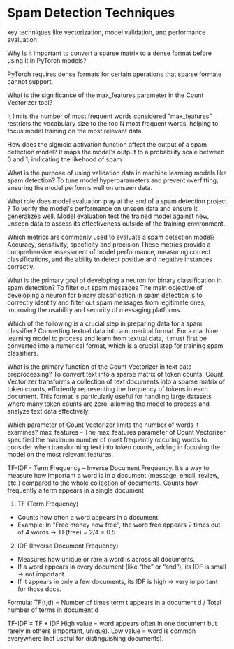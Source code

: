 # Spam Detection Techniques

 key techniques like vectorization, model validation, and performance evaluation

 Why is it important to convert a sparse matrix to a dense format before using it in PyTorch models?

PyTorch requires dense formats for certain operations that sparse formate cannot support.

What is the significance of the max_features parameter in the Count Vectorizer tool?

It limits the number of most frequent words considered
"max_features" restricts the vocabulary size to the top N most frequent words, helping to focus model training on the most relevant data.

How does the sigmoid activation function affect the output of a spam detection model?
It maps the model's output to a probability scale betweeb 0 and 1, indicating the likehood of spam


What is the purpose of using validation data in machine learning models like spam detection?
To tune model hyperparameters and prevent overfitting, ensuring the model performs well on unseen data.

What role does model evaluation play at the end of a spam detection project ?
To verify the model's performance on unseen data and ensure it generalizes well.
Model evaluation test the trained model against new, unseen data to assess its effectiveness outside of the training environment.

Which metrics are commonly used to evaluate a spam detection model?
Accuracy, sensitivity, specficity and precision
These metrics provide a comprehensive assessment of model performance, measuring correct classifications, and the ability to
detect positive and negative instances correctly.



What is the primary goal of developing a neuron for binary classification in spam detection?
To filter out spam messages
The main objective of developing a neuron for binary classification in spam detection is to correctly identify and filter out spam messages
from legitimate ones, improving the usability and security of messaging platforms.


Which of the following is a crucial step in preparing data for a spam classifier?
Converting textual data into a numerical format.
For a machine learning model to process and learn from textual data, it must first be converted into a numerical format, which is a crucial step for training spam classifiers.

What is the primary function of the Count Vectorizer in text data preprocessing?
To convert text into a sparse matrix of token counts.
Count Vectorizer transforms a collection of text documents into a sparse matrix of token counts, efficiently representing the frequency of tokens in each document.
This format is particularly useful for handling large datasets where many token counts are zero, allowing the model to process and analyze text data effectively.

Which parameter of Count Vectorizer limits the number of words it examines?
max_features - The max_features parameter of Count Vectorizer specified the maximum number of most frequently occuring words to consider when transforming text into
token counts, adding in focusing the model on the most relevant features.

TF-IDF - Term Frequency – Inverse Document Frequency.
It’s a way to measure how important a word is in a document (message, email, review, etc.) compared to the whole collection of documents.
Counts how frequently a term appears in a single document

1. TF (Term Frequency)
- Counts how often a word appears in a document.
- Example: In "Free money now free", the word free appears 2 times out of 4 words → TF(free) = 2/4 = 0.5

2. IDF (Inverse Document Frequency)
- Measures how unique or rare a word is across all documents.
- If a word appears in every document (like “the” or “and”), its IDF is small → not important.
- If it appears in only a few documents, its IDF is high → very important for those docs.

Formula:
TF(t,d) = Number of times term t appears in a document d / Total number of terms in document d


TF-IDF = TF × IDF
High value = word appears often in one document but rarely in others (important, unique).
Low value = word is common everywhere (not useful for distinguishing documents).
